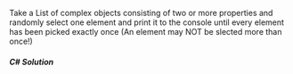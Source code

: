 Take a List of complex objects consisting of two or more properties and randomly select one element and print it to the console until every element has been picked exactly once (An element may NOT be slected more than once!)

##### C# Solution
